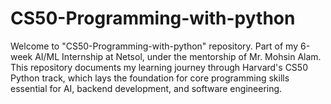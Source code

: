 # CS50-Programming-with-python
Welcome to "CS50-Programming-with-python" repository. Part of my 6-week AI/ML Internship at Netsol, under the mentorship of Mr. Mohsin Alam. This repository documents my learning journey through Harvard's CS50 Python track, which lays the foundation for core programming skills essential for AI, backend development, and software engineering.
